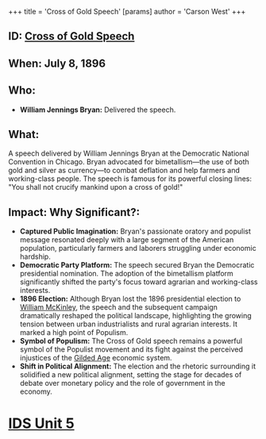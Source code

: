 +++
 title = 'Cross of Gold Speech'
[params]
	author = 'Carson West'
+++
## ID: [Cross of Gold Speech](./../cross-of-gold-speech/)

## When: July 8, 1896

## Who:
* **William Jennings Bryan:** Delivered the speech.

## What: 
A speech delivered by William Jennings Bryan at the Democratic National Convention in Chicago.  Bryan advocated for bimetallism—the use of both gold and silver as currency—to combat deflation and help farmers and working-class people.  The speech is famous for its powerful closing lines:  "You shall not crucify mankind upon a cross of gold!"

## Impact: Why Significant?:
* **Captured Public Imagination:** Bryan's passionate oratory and populist message resonated deeply with a large segment of the American population, particularly farmers and laborers struggling under economic hardship.
* **Democratic Party Platform:** The speech secured Bryan the Democratic presidential nomination.  The adoption of the bimetallism platform significantly shifted the party's focus toward agrarian and working-class interests.
* **1896 Election:** Although Bryan lost the 1896 presidential election to [William McKinley](./../william-mckinley/), the speech and the subsequent campaign dramatically reshaped the political landscape, highlighting the growing tension between urban industrialists and rural agrarian interests.  It marked a high point of Populism.
* **Symbol of Populism:** The Cross of Gold speech remains a powerful symbol of the Populist movement and its fight against the perceived injustices of the [Gilded Age](./../gilded-age/) economic system.
* **Shift in Political Alignment:** The election and the rhetoric surrounding it solidified a new political alignment, setting the stage for decades of debate over monetary policy and the role of government in the economy.

# [IDS Unit 5](./../ids-unit-5/)